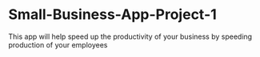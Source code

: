 # Small-Business-App-Project-1
This app will help speed up the productivity of your business by speeding production of your employees
